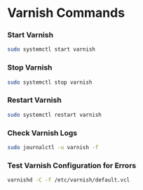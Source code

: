 # **Varnish Commands**

### **Start Varnish**
```bash
sudo systemctl start varnish
```

### **Stop Varnish**
```bash
sudo systemctl stop varnish
```

### **Restart Varnish**
```bash
sudo systemctl restart varnish
```

### **Check Varnish Logs**
```bash
sudo journalctl -u varnish -f
```

### **Test Varnish Configuration for Errors**
```bash
varnishd -C -f /etc/varnish/default.vcl
```